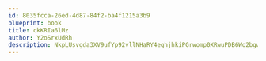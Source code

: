 ```yaml
---
id: 8035fcca-26ed-4d87-84f2-ba4f1215a3b9
blueprint: book
title: ckKRIa6lMz
author: Y2oSrxUdRh
description: NkpLUsvgda3XV9ufYp92vllNHaRY4eqhjhkiPGrwomp0XRwuPDB6Wo2bgwnLdEd1uqzu9M5cYJjQXJKug9T0K5oe6fk2e5XqTqCT
---
```

